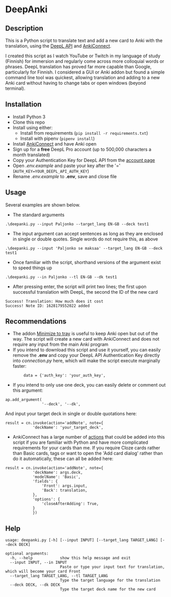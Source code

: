 # DeepAnki

## Description
This is a Python script to translate text and add a new card to Anki with the translation, using the [DeepL API](https://www.deepl.com/docs-api) and [AnkiConnect](https://github.com/FooSoft/anki-connect).

I created this script as I watch YouTube or Twitch in my language of study (Finnish) for immersion and regularly come across more colloquial words or phrases. DeepL translation has proved far more capable than Google, particularly for Finnish. I considered a GUI or Anki addon but found a simple command line tool was quickest, allowing translation and adding to a new Anki card without having to change tabs or open windows (beyond terminal).

## Installation
* Install Python 3
* Clone this repo
* Install using either:
    * Install from requirements (```pip install -r requirements.txt```)
    * Install with pipenv (```pipenv install```)
* Install [AnkiConnect](https://github.com/FooSoft/anki-connect) and have Anki open
* Sign up for a **free** DeepL Pro account (up to 500,000 characters a month translated)
* Copy your Authentication Key for DeepL API from the [account page](https://www.deepl.com/pro-account)
* Open *.env.example* and paste your key after the '=' (```AUTH_KEY=YOUR_DEEPL_API_AUTH_KEY```)
* Rename *.env.example* to **.env**, save and close file

## Usage
Several examples are shown below.

* The standard arguments
```
.\deepanki.py --input Paljonko --target_lang EN-GB --deck test1
```
* The input argument can accept sentences as long as they are enclosed in single or double quotes. Single words do not require this, as above
```
.\deepanki.py --input 'Paljonko se maksaa' --target_lang EN-GB --deck test1
```
* Once familiar with the script, shorthand versions of the argument exist to speed things up
```
.\deepanki.py --in Paljonko --tl EN-GB --dk test1
```
* After pressing enter, the script will print two lines; the first upon successful translation with DeepL, the second the ID of the new card
```
Success! Translation: How much does it cost
Success! Note ID: 1628179552022 added
```

## Recommendations
* The addon [Minimize to tray](https://ankiweb.net/shared/info/85158043) is useful to keep Anki open but out of the way. The script will create a new card with AnkiConnect and does not require any input from the main Anki program
* If you intend to download this script and use it yourself, you can easily remove the **.env** and copy your DeepL API Authentication Key directly into *connection.py* here, which will make the script execute marginally faster:
```
        data = {'auth_key': 'your_auth_key',
```
* If you intend to only use one deck, you can easily delete or comment out this argument:
```
ap.add_argument(
                '--deck', '--dk',
```
And input your target deck in single or double quotations here:
```
result = cn.invoke(action='addNote', note={
            'deckName': 'your_target_deck',
```
* AnkiConnect has a large number of [actions](https://github.com/FooSoft/anki-connect#card-actions) that could be added into this script if you are familiar with Python and have more complicated requirements for your cards than me. If you require Cloze cards rather than Basic cards, tags or want to open the 'Add card dialog' rather than do it automatically, these can all be added here:
```
result = cn.invoke(action='addNote', note={
            'deckName': args.deck,
            'modelName': 'Basic',
            'fields': {
                'Front': args.input,
                'Back': translation,
            },
            'options': {
                'closeAfterAdding': True,
            }
            })
```

## Help
```
usage: deepanki.py [-h] [--input INPUT] [--target_lang TARGET_LANG] [--deck DECK]

optional arguments:
  -h, --help            show this help message and exit
  --input INPUT, --in INPUT
                        Paste or type your input text for translation, which will become your card Front
  --target_lang TARGET_LANG, --tl TARGET_LANG
                        Type the target language for the translation
  --deck DECK, --dk DECK
                        Type the target deck name for the new card
```